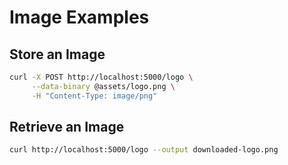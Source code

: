 # Image Examples

## Store an Image
```bash
curl -X POST http://localhost:5000/logo \
     --data-binary @assets/logo.png \
     -H "Content-Type: image/png"
```

## Retrieve an Image
```bash
curl http://localhost:5000/logo --output downloaded-logo.png
```
